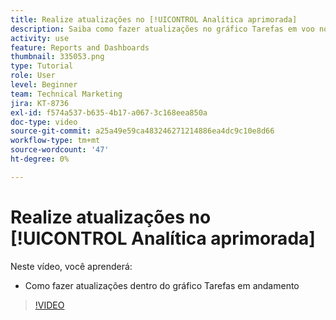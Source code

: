 ```yaml
---
title: Realize atualizações no [!UICONTROL Analítica aprimorada]
description: Saiba como fazer atualizações no gráfico Tarefas em voo no Workfront.
activity: use
feature: Reports and Dashboards
thumbnail: 335053.png
type: Tutorial
role: User
level: Beginner
team: Technical Marketing
jira: KT-8736
exl-id: f574a537-b635-4b17-a067-3c168eea850a
doc-type: video
source-git-commit: a25a49e59ca483246271214886ea4dc9c10e8d66
workflow-type: tm+mt
source-wordcount: '47'
ht-degree: 0%

---
```


# Realize atualizações no [!UICONTROL Analítica aprimorada]

Neste vídeo, você aprenderá:

* Como fazer atualizações dentro do gráfico Tarefas em andamento

>[!VIDEO](https://video.tv.adobe.com/v/335053/?quality=12&learn=on)
